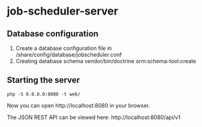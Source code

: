 job-scheduler-server
====================

## Database configuration

1. Create a database configuration file in /share/config/database/jobscheduler.conf
2. Creating database schema
    vendor/bin/doctrine orm:schema-tool:create

## Starting the server

    php -S 0.0.0.0:8080 -t web/

Now you can open http://localhost:8080 in your browser.

The JSON REST API can be viewed here: http://localhost:8080/api/v1
